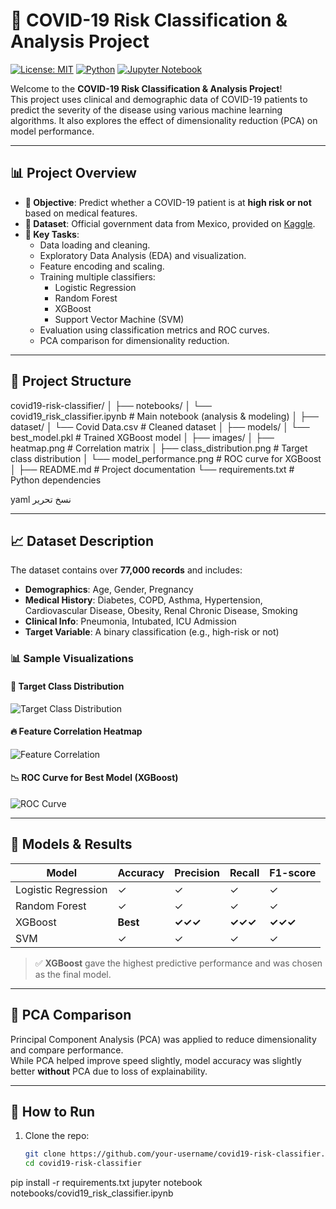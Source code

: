 # 🦠 COVID-19 Risk Classification & Analysis Project

[![License: MIT](https://img.shields.io/badge/License-MIT-blue.svg)](https://opensource.org/licenses/MIT)
[![Python](https://img.shields.io/badge/Python-3.8+-yellow.svg)](https://www.python.org/)
[![Jupyter Notebook](https://img.shields.io/badge/Jupyter-Notebook-orange.svg)](https://jupyter.org/)

Welcome to the **COVID-19 Risk Classification & Analysis Project**!  
This project uses clinical and demographic data of COVID-19 patients to predict the severity of the disease using various machine learning algorithms. It also explores the effect of dimensionality reduction (PCA) on model performance.

---

## 📊 Project Overview

- **🎯 Objective**: Predict whether a COVID-19 patient is at **high risk or not** based on medical features.
- **📁 Dataset**: Official government data from Mexico, provided on [Kaggle](https://www.kaggle.com/datasets/inversion/covid19-mexico).
- **🧪 Key Tasks**:
  - Data loading and cleaning.
  - Exploratory Data Analysis (EDA) and visualization.
  - Feature encoding and scaling.
  - Training multiple classifiers:
    - Logistic Regression
    - Random Forest
    - XGBoost
    - Support Vector Machine (SVM)
  - Evaluation using classification metrics and ROC curves.
  - PCA comparison for dimensionality reduction.

---

## 📂 Project Structure

covid19-risk-classifier/
│
├── notebooks/
│ └── covid19_risk_classifier.ipynb # Main notebook (analysis & modeling)
│
├── dataset/
│ └── Covid Data.csv # Cleaned dataset
│
├── models/
│ └── best_model.pkl # Trained XGBoost model
│
├── images/
│ ├── heatmap.png # Correlation matrix
│ ├── class_distribution.png # Target class distribution
│ └── model_performance.png # ROC curve for XGBoost
│
├── README.md # Project documentation
└── requirements.txt # Python dependencies

yaml
نسخ
تحرير

---

## 📈 Dataset Description

The dataset contains over **77,000 records** and includes:

- **Demographics**: Age, Gender, Pregnancy
- **Medical History**: Diabetes, COPD, Asthma, Hypertension, Cardiovascular Disease, Obesity, Renal Chronic Disease, Smoking
- **Clinical Info**: Pneumonia, Intubated, ICU Admission
- **Target Variable**: A binary classification (e.g., high-risk or not)

### 📊 Sample Visualizations

#### 🎯 Target Class Distribution
![Target Class Distribution](images/class_distribution.png)

#### 🔥 Feature Correlation Heatmap
![Feature Correlation](images/heatmap.png)

#### 📉 ROC Curve for Best Model (XGBoost)
![ROC Curve](images/model_performance.png)

---

## 🤖 Models & Results

| Model               | Accuracy | Precision | Recall | F1-score |
|--------------------|----------|-----------|--------|----------|
| Logistic Regression|    ✓     |     ✓     |   ✓    |    ✓     |
| Random Forest      |    ✓     |     ✓     |   ✓    |    ✓     |
| XGBoost            |  **Best**|  **✓✓✓**  | **✓✓✓**| **✓✓✓**  |
| SVM                |    ✓     |     ✓     |   ✓    |    ✓     |

> ✅ **XGBoost** gave the highest predictive performance and was chosen as the final model.

---

## 🧠 PCA Comparison

Principal Component Analysis (PCA) was applied to reduce dimensionality and compare performance.  
While PCA helped improve speed slightly, model accuracy was slightly better **without** PCA due to loss of explainability.

---

## 💾 How to Run

1. Clone the repo:
   ```bash
   git clone https://github.com/your-username/covid19-risk-classifier.git
   cd covid19-risk-classifier
pip install -r requirements.txt
jupyter notebook notebooks/covid19_risk_classifier.ipynb
